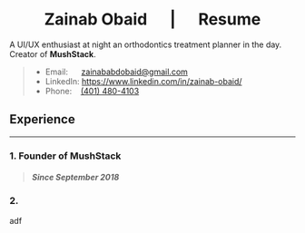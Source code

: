 # <center>Zainab Obaid &nbsp; &nbsp; &nbsp;| &nbsp; &nbsp; &nbsp;Resume</center> 

A UI/UX enthusiast at night an orthodontics treatment planner in the day. Creator of **MushStack**.
> * Email: &nbsp; &nbsp; &nbsp;<zainababdobaid@gmail.com>
> * LinkedIn: <https://www.linkedin.com/in/zainab-obaid/>
> * Phone: &nbsp; &nbsp;[(401) 480-4103](tel:+14014804103)


## Experience
---
### 1. Founder of MushStack
> #### _Since September 2018_


### 2. 
adf

